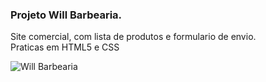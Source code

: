 ### Projeto Will Barbearia. </br>
Site comercial, com lista de produtos e formulario de envio. </br>
Praticas em HTML5 e CSS </br> 

![Will Barbearia](https://github.com/robsonalves04/Projeto-Barbearia/blob/main/asset/readme.gif)
